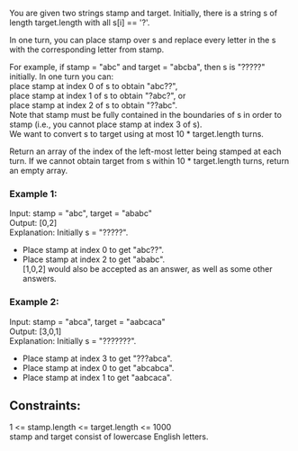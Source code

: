 You are given two strings stamp and target. Initially, there is a string s of length target.length with all s[i] == '?'.  

In one turn, you can place stamp over s and replace every letter in the s with the corresponding letter from stamp.  

For example, if stamp = "abc" and target = "abcba", then s is "?????" initially. In one turn you can:  
place stamp at index 0 of s to obtain "abc??",  
place stamp at index 1 of s to obtain "?abc?", or  
place stamp at index 2 of s to obtain "??abc".  
Note that stamp must be fully contained in the boundaries of s in order to stamp (i.e., you cannot place stamp at index 3 of s).  
We want to convert s to target using at most 10 * target.length turns.  

Return an array of the index of the left-most letter being stamped at each turn. If we cannot obtain target from s within 10 * target.length turns, return an empty array.
  
 

### Example 1:  
 
Input: stamp = "abc", target = "ababc"  
Output: [0,2]  
Explanation: Initially s = "?????". 
- Place stamp at index 0 to get "abc??".  
- Place stamp at index 2 to get "ababc".  
[1,0,2] would also be accepted as an answer, as well as some other answers.  
### Example 2:  

Input: stamp = "abca", target = "aabcaca"  
Output: [3,0,1]  
Explanation: Initially s = "???????".  
- Place stamp at index 3 to get "???abca".  
- Place stamp at index 0 to get "abcabca".  
- Place stamp at index 1 to get "aabcaca".  
 

## Constraints:  

1 <= stamp.length <= target.length <= 1000  
stamp and target consist of lowercase English letters.  
